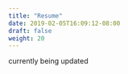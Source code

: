 ```yaml
---
title: "Resume"
date: 2019-02-05T16:09:12-08:00
draft: false
weight: 20
---
```


currently being updated
